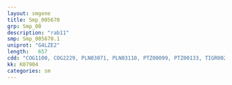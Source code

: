 ```yaml
---
layout: smgene
title: Smp_005670
grp: Smp_00
description: "rab11"
smp: Smp_005670.1
uniprot: "G4LZE2"
length:   657
cdd: "COG1100, COG2229, PLN03071, PLN03110, PTZ00099, PTZ00133, TIGR00231, cd01868, cl21455, pfam00071, pfam08477, smart00175, smart00176"
kk: K07904
categories: sm
---
```

